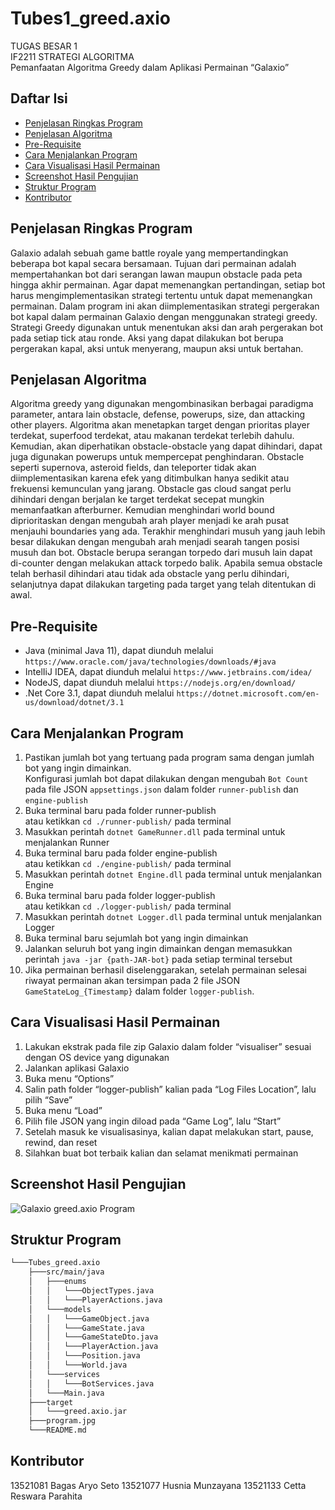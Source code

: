 # Tubes1_greed.axio
TUGAS BESAR 1 <br>
IF2211 STRATEGI ALGORITMA <br>
Pemanfaatan Algoritma Greedy dalam Aplikasi Permainan “Galaxio” <br>

## Daftar Isi

- [Penjelasan Ringkas Program](#penjelasan-ringkas-program)
- [Penjelasan Algoritma](#penjelasan-algoritma)
- [Pre-Requisite](#pre-requisite)
- [Cara Menjalankan Program](#cara-menjalankan-program)
- [Cara Visualisasi Hasil Permainan](#cara-visualisasi-hasil-permainan)
- [Screenshot Hasil Pengujian](#screenshot-hasil-pengujian)
- [Struktur Program](#struktur-program)
- [Kontributor](#kontributor)

## Penjelasan Ringkas Program

Galaxio adalah sebuah game battle royale yang mempertandingkan beberapa bot kapal secara bersamaan. Tujuan dari permainan adalah mempertahankan bot dari serangan lawan maupun obstacle pada peta hingga akhir permainan. Agar dapat memenangkan pertandingan, setiap bot harus mengimplementasikan strategi tertentu untuk dapat memenangkan permainan. Dalam program ini akan diimplementasikan strategi pergerakan bot kapal dalam permainan Galaxio dengan menggunakan strategi greedy. Strategi Greedy digunakan untuk menentukan aksi dan arah pergerakan bot pada setiap tick atau ronde. Aksi yang dapat dilakukan bot berupa pergerakan kapal, aksi untuk menyerang, maupun aksi untuk bertahan.

## Penjelasan Algoritma

Algoritma greedy yang digunakan mengombinasikan berbagai paradigma parameter, antara lain obstacle, defense, powerups, size, dan attacking other players. Algoritma akan menetapkan target dengan prioritas player terdekat, superfood terdekat, atau makanan terdekat terlebih dahulu. Kemudian, akan diperhatikan obstacle-obstacle yang dapat dihindari, dapat juga digunakan powerups untuk mempercepat penghindaran. Obstacle seperti supernova, asteroid fields, dan teleporter tidak akan diimplementasikan karena efek yang ditimbulkan hanya sedikit atau frekuensi kemunculan yang jarang. Obstacle gas cloud sangat perlu dihindari dengan berjalan ke target terdekat secepat mungkin memanfaatkan afterburner. Kemudian menghindari world bound diprioritaskan dengan mengubah arah player menjadi ke arah pusat menjauhi boundaries yang ada. Terakhir menghindari musuh yang jauh lebih besar dilakukan dengan mengubah arah menjadi searah tangen posisi musuh dan bot. Obstacle berupa serangan torpedo dari musuh lain dapat di-counter dengan melakukan attack torpedo balik. Apabila semua obstacle telah berhasil dihindari atau tidak ada obstacle yang perlu dihindari, selanjutnya dapat dilakukan targeting pada target yang telah ditentukan di awal.

## Pre-Requisite
* Java (minimal Java 11), dapat diunduh melalui `https://www.oracle.com/java/technologies/downloads/#java`
* IntelIiJ IDEA, dapat diunduh melalui `https://www.jetbrains.com/idea/`
* NodeJS, dapat diunduh melalui `https://nodejs.org/en/download/`
* .Net Core 3.1, dapat diunduh melalui `https://dotnet.microsoft.com/en-us/download/dotnet/3.1`

## Cara Menjalankan Program
1. Pastikan jumlah bot yang tertuang pada program sama dengan jumlah bot yang ingin dimainkan. <br>
Konfigurasi jumlah bot dapat dilakukan dengan mengubah `Bot Count` pada file JSON `appsettings.json` dalam folder `runner-publish` dan `engine-publish`
2. Buka terminal baru pada folder runner-publish <br>
atau ketikkan `cd ./runner-publish/` pada terminal
3. Masukkan perintah `dotnet GameRunner.dll` pada terminal untuk menjalankan Runner
4. Buka terminal baru pada folder engine-publish <br>
atau ketikkan `cd ./engine-publish/` pada terminal
5. Masukkan perintah `dotnet Engine.dll` pada terminal untuk menjalankan Engine
6. Buka terminal baru pada folder logger-publish <br>
atau ketikkan `cd ./logger-publish/` pada terminal
7. Masukkan perintah `dotnet Logger.dll` pada terminal untuk menjalankan Logger
8. Buka terminal baru sejumlah bot yang ingin dimainkan
9. Jalankan seluruh bot yang ingin dimainkan dengan memasukkan perintah `java -jar {path-JAR-bot}` pada setiap terminal tersebut
10. Jika permainan berhasil diselenggarakan, setelah permainan selesai riwayat permainan akan tersimpan pada 2 file JSON `GameStateLog_{Timestamp}` dalam folder `logger-publish`.

## Cara Visualisasi Hasil Permainan

1. Lakukan ekstrak pada file zip Galaxio dalam folder “visualiser” sesuai dengan OS device yang digunakan
2. Jalankan aplikasi Galaxio
3. Buka menu “Options”
4. Salin path folder “logger-publish” kalian pada “Log Files Location”, lalu pilih “Save”
5. Buka menu “Load”
6. Pilih file JSON yang ingin diload pada “Game Log”, lalu “Start”
7. Setelah masuk ke visualisasinya, kalian dapat melakukan start, pause, rewind, dan reset
8. Silahkan buat bot terbaik kalian dan selamat menikmati permainan

## Screenshot Hasil Pengujian

![Galaxio greed.axio Program](./program.jpg)

## Struktur Program

```bash
└───Tubes_greed.axio
    ├───src/main/java
    │   ├───enums
    │   │   └───ObjectTypes.java
    │   │   └───PlayerActions.java
    │   └───models
    │   │   └───GameObject.java
    │   │   └───GameState.java
    │   │   └───GameStateDto.java
    │   │   └───PlayerAction.java
    │   │   └───Position.java
    │   │   └───World.java
    │   └───services
    │   │   └───BotServices.java
    │   └───Main.java
    ├───target
    │   └───greed.axio.jar
    ├───program.jpg
    └───README.md
```

## Kontributor

13521081 Bagas Aryo Seto
13521077 Husnia Munzayana
13521133 Cetta Reswara Parahita
